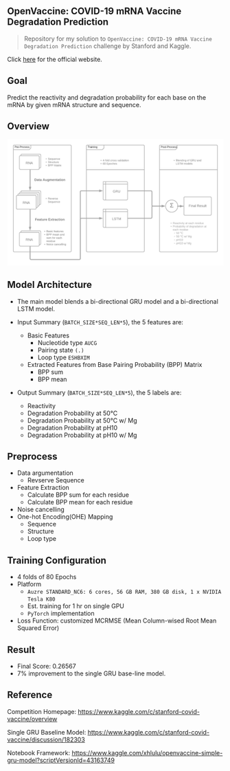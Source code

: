 ## OpenVaccine: COVID-19 mRNA Vaccine Degradation Prediction

> Repository for my solution to `OpenVaccine: COVID-19 mRNA Vaccine Degradation Prediction` challenge by Stanford and  Kaggle.



Click [here](https://www.kaggle.com/c/stanford-covid-vaccine) for the official website.

## Goal

Predict the reactivity and degradation probability for each base on the mRNA by given mRNA structure and sequence.



## Overview

![mRNAflow](README.assets/mRNAflow.png)



## Model Architecture

- The main model blends a bi-directional GRU model and a bi-directional LSTM model. 

- Input Summary (`BATCH_SIZE*SEQ_LEN*5`), the 5 features are:
  - Basic Features
    - Nucleotide type `AUCG`
    - Pairing state `(.)`
    - Loop type `ESHBXIM`
  - Extracted Features from Base Pairing Probability (BPP) Matrix
    - BPP sum
    - BPP mean
- Output Summary (`BATCH_SIZE*SEQ_LEN*5`), the 5 labels are:
  - Reactivity
  - Degradation Probability at 50°C
  - Degradation Probability at 50°C w/ Mg
  - Degradation Probability at pH10
  - Degradation Probability at pH10 w/ Mg



## Preprocess

- Data argumentation
  - Revserve Sequence
- Feature Extraction
  - Calculate BPP sum for each residue
  - Calculate BPP mean for each residue
- Noise cancelling
- One-hot Encoding(OHE) Mapping
  - Sequence
  - Structure
  - Loop type



## Training Configuration

- 4 folds of 80 Epochs
- Platform
  - `Auzre STANDARD_NC6: 6 cores, 56 GB RAM, 380 GB disk, 1 x NVIDIA Tesla K80`
  - Est. training for 1 hr on single GPU
  - `PyTorch` implementation 
- Loss Function: customized MCRMSE (Mean Column-wised Root Mean Squared Error)



## Result

- Final Score: 0.26567
- 7% improvement to the single GRU base-line model.



## Reference

Competition Homepage: https://www.kaggle.com/c/stanford-covid-vaccine/overview

Single GRU Baseline Model: https://www.kaggle.com/c/stanford-covid-vaccine/discussion/182303

Notebook Framework: https://www.kaggle.com/xhlulu/openvaccine-simple-gru-model?scriptVersionId=43163749

